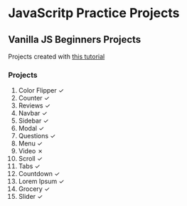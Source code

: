 # JavaScritp Practice Projects
## Vanilla JS Beginners Projects
Projects created with [this tutorial](https://youtu.be/c5SIG7Ie0dM)

### Projects
1. Color Flipper ✓
2. Counter ✓
3. Reviews ✓
4. Navbar ✓
5. Sidebar ✓
6. Modal ✓
7. Questions ✓
8. Menu ✓
9. Video ✗
10. Scroll ✓
11. Tabs ✓
12. Countdown ✓
13. Lorem Ipsum ✓
14. Grocery ✓
15. Slider ✓